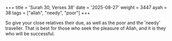 +++
title = 'Surah 30, Verses 38'
date = '2025-08-27'
weight = 3447
ayah = 38
tags = ["allah", "needy", "poor"]
+++

So give your close relatives their due, as well as the poor and the ˹needy˺ traveller. That is best for those who seek the pleasure of Allah, and it is they who will be successful.